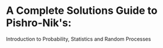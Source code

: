 # A Complete Solutions Guide to Pishro-Nik's:
Introduction to Probability, Statistics and Random Processes
